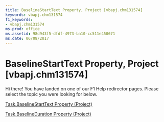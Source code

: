 ```yaml
---
title: BaselineStartText Property, Project [vbapj.chm131574]
keywords: vbapj.chm131574
f1_keywords:
- vbapj.chm131574
ms.prod: office
ms.assetid: 98d943f5-dfdf-4973-ba10-cc511e450671
ms.date: 06/08/2017
---
```



# BaselineStartText Property, Project [vbapj.chm131574]

Hi there! You have landed on one of our F1 Help redirector pages. Please select the topic you were looking for below.

[Task.BaselineStartText Property (Project)](http://msdn.microsoft.com/library/cb50f6cd-eb28-24e2-862b-0963977bf815%28Office.15%29.aspx)

[Task.BaselineDuration Property (Project)](http://msdn.microsoft.com/library/e6651d1b-4b4e-7186-f042-e4a27e7b340a%28Office.15%29.aspx)


